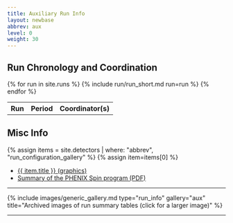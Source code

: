 ```yaml
---
title: Auxiliary Run Info
layout: newbase
abbrev: aux
level: 0
weight: 30
---
```


## Run Chronology and Coordination

<table width="100%">
<tr><th>Run</th><th>Period</th><th>Coordinator(s)</th></tr>

{% for run in site.runs %}
{% include run/run_short.md run=run %}
{% endfor %}

</table>

## Misc Info

{% assign items = site.detectors | where: "abbrev", "run_configuration_gallery" %}
{% assign item=items[0] %}

<ul>
<li><a href="{{ item.url | relative_url }}">{{ item.title }} (graphics)</a></li>
<li><a href="{{ '/assets/documents/PHENIXSpin.pdf'| relative_url }}">Summary of the PHENIX Spin program (PDF)</a></li>
</ul>

<hr/>
{% include images/generic_gallery.md type="run_info" gallery="aux" title="Archived images of run summary tables (click for a larger image)" %}
<hr/>

